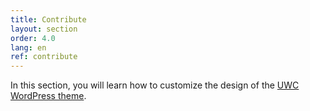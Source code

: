 ```yaml
---
title: Contribute
layout: section
order: 4.0
lang: en
ref: contribute
---
```


In this section, you will learn how to customize the design of the [UWC WordPress theme](https://github.com/uwc/uwc-website).
